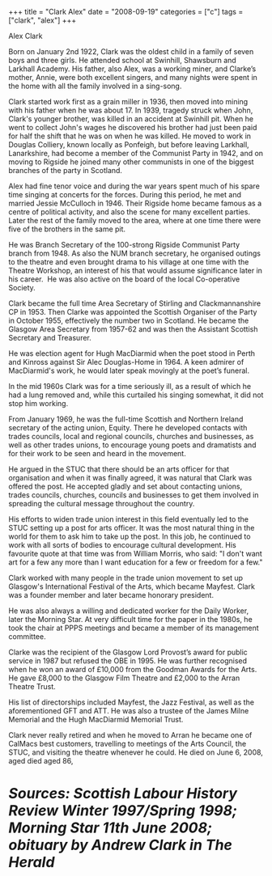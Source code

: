 +++
title = "Clark Alex"
date = "2008-09-19"
categories = ["c"]
tags = ["clark", "alex"]
+++

Alex Clark

Born on January 2nd 1922, Clark was the oldest child in a family of seven boys and three girls. He attended school at Swinhill, Shawsburn and Larkhall Academy. His father, also Alex, was a working miner, and Clarke’s mother, Annie, were both excellent singers, and many nights were spent in the home with all the family involved in a sing-song. 

Clark started work first as a grain miller in 1936, then moved into mining with his father when he was about 17. In 1939, tragedy struck when John, Clark's younger brother, was killed in an accident at Swinhill pit. When he went to collect John's wages he discovered his brother had just been paid for half the shift that he was on when he was killed. He moved to work in Douglas Colliery, known locally as Ponfeigh, but before leaving Larkhall, Lanarkshire, had become a member of the Communist Party in 1942, and on moving to Rigside he joined many other communists in one of the biggest branches of the party in Scotland.

Alex had fine tenor voice and during the war years spent much of his spare time singing at concerts for the forces. During this period, he met and married Jessie McCulloch in 1946. Their Rigside home became famous as a centre of political activity, and also the scene for many excellent parties. Later the rest of the family moved to the area, where at one time there were five of the brothers in the same pit.

He was Branch Secretary of the 100-strong Rigside Communist Party branch from 1948. As also the NUM branch secretary, he organised outings to the theatre and even brought drama to his village at one time with the Theatre Workshop, an interest of his that would assume significance later in his career.  He was also active on the board of the local Co-operative Society.

Clark became the full time Area Secretary of Stirling and Clackmannanshire CP in 1953. Then Clarke was appointed the Scottish Organiser of the Party in October 1955, effectively the number two in Scotland. He became the Glasgow Area Secretary from 1957-62 and was then the Assistant Scottish Secretary and Treasurer.

He was election agent for Hugh MacDiarmid when the poet stood in Perth and Kinross against Sir Alec Douglas-Home in 1964. A keen admirer of MacDiarmid's work, he would later speak movingly at the poet’s funeral.

In the mid 1960s Clark was for a time seriously ill, as a result of which he had a lung removed and, while this curtailed his singing somewhat, it did not stop him working.

From January 1969, he was the full-time Scottish and Northern Ireland secretary of the acting union, Equity. There he developed contacts with trades councils, local and regional councils, churches and businesses, as well as other trades unions, to encourage young poets and dramatists and for their work to be seen and heard in the movement.

He argued in the STUC that there should be an arts officer for that organisation and when it was finally agreed, it was natural that Clark was offered the post. He accepted gladly and set about contacting unions, trades councils, churches, councils and businesses to get them involved in spreading the cultural message throughout the country. 

His efforts to widen trade union interest in this field eventually led to the STUC setting up a post for arts officer. It was the most natural thing in the world for them to ask him to take up the post. In this job, he continued to work with all sorts of bodies to encourage cultural development. His favourite quote at that time was from William Morris, who said: "I don't want art for a few any more than I want education for a few or freedom for a few."

Clark worked with many people in the trade union movement to set up Glasgow's International Festival of the Arts, which became Mayfest. Clark was a founder member and later became honorary president.

He was also always a willing and dedicated worker for the Daily Worker, later the Morning Star. At very difficult time for the paper in the 1980s, he took the chair at PPPS meetings and became a member of its management committee.

Clarke was the recipient of the Glasgow Lord Provost’s award for public service in 1987 but refused the OBE in 1995. He was further recognised when he won an award of £10,000 from the Goodman Awards for the Arts. He gave £8,000 to the Glasgow Film Theatre and £2,000 to the Arran Theatre Trust.

His list of directorships included Mayfest, the Jazz Festival, as well as the aforementioned GFT and ATT. He was also a trustee of the James Milne Memorial and the Hugh MacDiarmid Memorial Trust.

Clark never really retired and when he moved to Arran he became one of CalMacs best customers, travelling to meetings of the Arts Council, the STUC, and visiting the theatre whenever he could. He died on June 6, 2008, aged died aged 86,

# _Sources: Scottish Labour History Review Winter 1997/Spring 1998; Morning Star 11th June 2008; obituary by Andrew Clark in The Herald_
